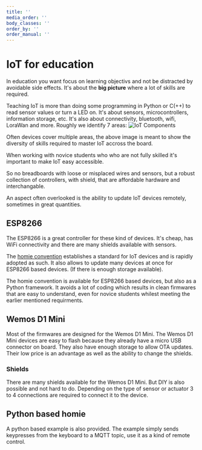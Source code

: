 ```yaml
---
title: ''
media_order: ''
body_classes: ''
order_by: ''
order_manual: ''
---
```


# IoT for education

In education you want focus on learning objectivs and not be distracted by avoidable side effects.
It's about the **big picture** where a lot of skills are required. 

Teaching IoT is more than doing some programming in Python or C(++) to read sensor values or turn a LED on.
It's about sensors, microcontrollers, information storage, etc. It's also about connectivity, bluetooth, wifi, LoraWan and more. Roughly we identify 7 areas:
![IoT Components](https://raw.githubusercontent.com/mverleun/IoT-devices/master/Documentation/Images/IoT_Components.png)

Often devices cover multiple areas, the above image is meant to show the diversity of skills required to master IoT accross the board.

When working with novice students who who are not fully skilled it's important to make IoT easy accessible.

So no breadboards with loose or misplaced wires and sensors, but a robust collection of controllers, with shield, that are affordable hardware and interchangable.

An aspect often overlooked is the ability to update IoT devices remotely, sometimes in great quantities.

## ESP8266
The ESP8266 is a great controller for these kind of devices. It's cheap, has WiFi connectivity and there are many shields available with sensors.

The [homie convention](https://github.com/homieiot/convention) establishes a standard for IoT devices and is rapidly adopted as such. It also allows to update many devices at once for ESP8266 based devices. (If there is enough storage available).

The homie convention is available for ESP8266 based devices, but also as a Python framework. It avoids a lot of coding which results in clean firmwares that are easy to understand, even for novice students whilest meeting the earlier mentioned requirments.

## Wemos D1 Mini
Most of the firmwares are designed for the Wemos D1 Mini. The Wemos D1 Mini devices are easy to flash because they already have a micro USB connector on board. They also have enough storage to allow OTA updates. Their low price is an advantage as well as the ability to change the shields.

### Shields
There are many shields available for the Wemos D1 Mini. But DIY is also possible and not hard to do. 
Depending on the type of sensor or actuator 3 to 4 connections are required to connect it to the device.

## Python based homie
A python based example is also provided. The example simply sends keypresses from the keyboard to a MQTT topic, use it as a kind of remote control.

